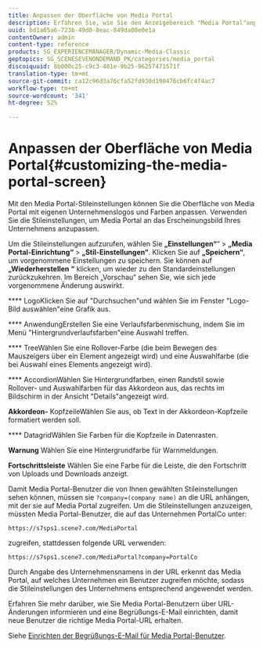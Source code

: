```yaml
---
title: Anpassen der Oberfläche von Media Portal
description: Erfahren Sie, wie Sie den Anzeigebereich "Media Portal"anpassen.
uuid: bd1a65a6-723b-49d0-8eac-849da00e0e1a
contentOwner: admin
content-type: reference
products: SG_EXPERIENCEMANAGER/Dynamic-Media-Classic
geptopics: SG_SCENESEVENONDEMAND_PK/categories/media_portal
discoiquuid: 8b000c25-c9c3-481e-9b25-96257471571f
translation-type: tm+mt
source-git-commit: ca12c96d3a76cfa52fd930d190476cb6fc4f4ac7
workflow-type: tm+mt
source-wordcount: '341'
ht-degree: 52%

---
```



# Anpassen der Oberfläche von Media Portal{#customizing-the-media-portal-screen}

Mit den Media Portal-Stileinstellungen können Sie die Oberfläche von Media Portal mit eigenen Unternehmenslogos und Farben anpassen. Verwenden Sie die Stileinstellungen, um Media Portal an das Erscheinungsbild Ihres Unternehmens anzupassen.

Um die Stileinstellungen aufzurufen, wählen Sie **„Einstellungen“**“ > **„Media Portal-Einrichtung“** > **„Stil-Einstellungen“**. Klicken Sie auf **„Speichern“**, um vorgenommene Einstellungen zu speichern. Sie können auf **„Wiederherstellen “** klicken, um wieder zu den Standardeinstellungen zurückzukehren. Im Bereich „Vorschau“ sehen Sie, wie sich jede vorgenommene Änderung auswirkt.

**** LogoKlicken Sie auf &quot;Durchsuchen&quot;und wählen Sie im Fenster &quot;Logo-Bild auswählen&quot;eine Grafik aus.

**** AnwendungErstellen Sie eine Verlaufsfarbenmischung, indem Sie im Menü &quot;Hintergrundverlaufsfarben&quot;eine Auswahl treffen.

**** TreeWählen Sie eine Rollover-Farbe (die beim Bewegen des Mauszeigers über ein Element angezeigt wird) und eine Auswahlfarbe (die bei Auswahl eines Elements angezeigt wird).

**** AccordionWählen Sie Hintergrundfarben, einen Randstil sowie Rollover- und Auswahlfarben für das Akkordeon aus, das rechts im Bildschirm in der Ansicht &quot;Details&quot;angezeigt wird.

**Akkordeon-** KopfzeileWählen Sie aus, ob Text in der Akkordeon-Kopfzeile formatiert werden soll.

**** DatagridWählen Sie Farben für die Kopfzeile in Datenrasten.

**Warnung** Wählen Sie eine Hintergrundfarbe für Warnmeldungen.

**Fortschrittsleiste** Wählen Sie eine Farbe für die Leiste, die den Fortschritt von Uploads und Downloads anzeigt.

Damit Media Portal-Benutzer die von Ihnen gewählten Stileinstellungen sehen können, müssen sie `?company=(company name)` an die URL anhängen, mit der sie auf Media Portal zugreifen. Um die Stileinstellungen anzuzeigen, müssten Media Portal-Benutzer, die auf das Unternehmen PortalCo unter:

`https://s7sps1.scene7.com/MediaPortal`

zugreifen, stattdessen folgende URL verwenden:

`https://s7sps1.scene7.com/MediaPortal?company=PortalCo`

Durch Angabe des Unternehmensnamens in der URL erkennt das Media Portal, auf welches Unternehmen ein Benutzer zugreifen möchte, sodass die Stileinstellungen des Unternehmens entsprechend angewendet werden.

Erfahren Sie mehr darüber, wie Sie Media Portal-Benutzern über URL-Änderungen informieren und eine Begrüßungs-E-Mail einrichten, damit neue Benutzer die richtige Media Portal-URL erhalten.

Siehe [Einrichten der Begrüßungs-E-Mail für Media Portal-Benutzer](adding-media-portal-users.md#setting_up_the_welcome_e_mail_message_for_media_portal_users).
